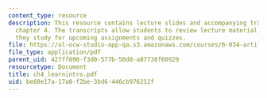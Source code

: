 ```yaml
---
content_type: resource
description: This resource contains lecture slides and accompanying transcripts for
  chapter 4. The transcripts allow students to review lecture material in detail as
  they study for upcoming assignments and quizzes.
file: https://ol-ocw-studio-app-qa.s3.amazonaws.com/courses/6-034-artificial-intelligence-spring-2005/be60e17a17a8f2be3bd6446cb976212f_ch4_learnintro.pdf
file_type: application/pdf
parent_uid: 427ff890-f3d0-577b-50d8-a87738f60929
resourcetype: Document
title: ch4_learnintro.pdf
uid: be60e17a-17a8-f2be-3bd6-446cb976212f
---
```

